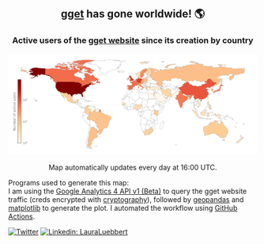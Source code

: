 <h2 align="center">
  <a href="https://github.com/pachterlab/gget">gget</a> has gone worldwide! 🌎<br>
</h2>
<h3 align="center">
  Active users of the <a href="https://pachterlab.github.io/gget">gget website</a> since its creation by country
</h3>

![alt text](https://github.com/lauraluebbert/lauraluebbert/raw/main/gget_user_map.png)

<p align="center">
Map automatically updates every day at 16:00 UTC.
</p>

Programs used to generate this map:<br>
I am using the <a href="https://developers.google.com/analytics/devguides/reporting/data/v1">Google Analytics 4 API v1 (Beta)</a> to query the gget website traffic (creds encrypted with <a href="https://github.com/pyca/cryptography">cryptography</a>), followed by <a href="https://geopandas.org/en/stable/">geopandas</a> and <a href="https://matplotlib.org/">matplotlib</a> to generate the plot. I automated the workflow using <a href="https://github.com/features/actions">GitHub Actions</a>.<br>
   
[![Twitter](https://img.shields.io/twitter/url/https/twitter.com/neuroluebbert.svg?style=social&label=NeuroLuebbert)](https://twitter.com/neuroluebbert)
[![Linkedin: LauraLuebbert](https://img.shields.io/badge/-LauraLuebbert-blue?style=round-square&logo=Linkedin&logoColor=white&link=https://www.linkedin.com/in/LauraLuebbert/)](https://www.linkedin.com/in/LauraLuebbert/)  

<!--
**lauraluebbert/lauraluebbert** is a ✨ _special_ ✨ repository because its `README.md` (this file) appears on your GitHub profile.

Here are some ideas to get you started:

- 🔭 I’m currently working on ...
- 🌱 I’m currently learning ...
- 👯 I’m looking to collaborate on ...
- 🤔 I’m looking for help with ...
- 💬 Ask me about ...
- 📫 How to reach me: ...
- 😄 Pronouns: ...
- ⚡ Fun fact: ...
-->
